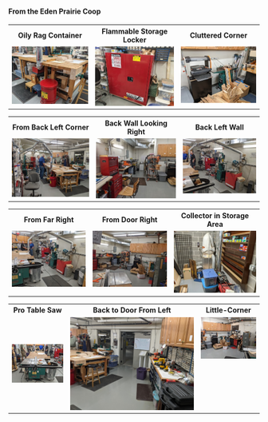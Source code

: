 #### From the Eden Prairie Coop

<table>
  <tr>
    <th>Oily Rag Container</td>
    <th>Flammable Storage Locker</td>
    <th>Cluttered Corner</td>
  </tr>
  <tr>
      <td valign="top">
      <a href="./Flammable-Rags.jpg">
      <img src="./Thumbnails/Flammable-Rags-T.jpg">
      </a>
      </td>
      <td valign="top">
      <a href="./Flammable-Storage.jpg">
      <img src="./Thumbnails/Flammable-Storeage-T.jpg">
      </a>
      </td>
      <td valign="top">
      <a href="./Full-Corner">
      <img src="./Thumbnails/Full-Corner-T.jpg">
      </a>
      </td>
  </tr>
 </table>


<table>
  <tr>
    <th>From Back Left Corner</td>
    <th>Back Wall Looking Right</td>
    <th>Back Left Wall</td>
  </tr>
  <tr>
      <td valign="top">
      <a href="./Back-Left.jpg">
      <img src="./Thumbnails/Back-Left-T.jpg">
      </a>
      </td>
      <td valign="top">
      <a href="./Back-Right.jpg">
      <img src="./Thumbnails/Back-Right-T.jpg">
      </a>
      </td>
      <td valign="top">
      <a href="./Back-Up-Left.jpg">
      <img src="./Thumbnails/Back-Up-Left-T.jpg">
      </a>
      </td>
  </tr>
 </table>
 
<table>
  <tr>
    <th>From Far Right</td>
    <th>From Door Right</td>
    <th>Collector in Storage Area</td>
  </tr>
  <tr>
      <td valign="top">
      <a href="./Center-Left.jpg">
      <img src="./Thumbnails/Center-Left-T.jpg">
      </a>
      </td>
      <td valign="top">
      <a href="./Door-Right.jpg">
      <img src="./Thumbnails/Door-Right-T.jpg">
      </a>
      </td>
      <td valign="top">
      <a href="./Dust-Storage.jpg">
      <img src="./Thumbnails/Dust-Storage-T.jpg">
      </a>
      </td>
  </tr>
 </table>

 <table>
  <tr>
    <th>Pro Table Saw</td>
    <th>Back to Door From Left</td>
    <th>Little-Corner</td>
  </tr>
  <tr>
      <td valign="top.">
      <a href="./Good-Saw.jpg">
      <img src="./Thumbnails/Good-Saw-T.jpg">
      </a>
      </td>
      <td valign="top">
      <a href="./Left-to-Door.jpg">
      <img src="./Thumbnails/Left-to-Door-T.jpg">
      </a>
      </td>
      <td valign="top">
      <a href="./Right-Inside-Door.jpg">
      <img src="./Thumbnails/Right-Inside-Door-T.jpg">
      </a>
      </td>
  </tr>
 </table>
